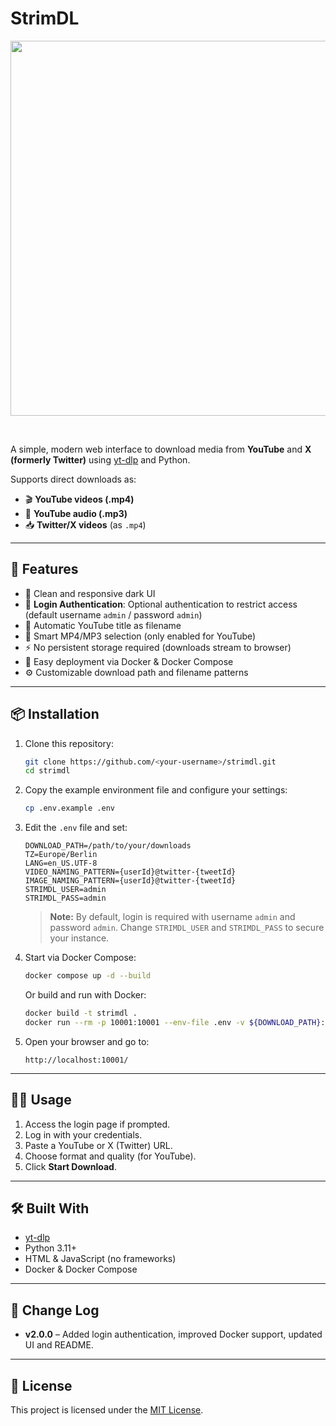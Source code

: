 # StrimDL

<img src="https://github.com/user-attachments/assets/a5c797b8-5ea2-44d3-a2fd-1fd24dbfad43" width="600" height="auto">


&nbsp;

A simple, modern web interface to download media from **YouTube** and **X (formerly Twitter)** using [yt-dlp](https://github.com/yt-dlp/yt-dlp) and Python.

Supports direct downloads as:

* 🎬 **YouTube videos (.mp4)**
* 🎵 **YouTube audio (.mp3)**
* 📥 **Twitter/X videos** (as `.mp4`)

---

## 🚀 Features

* 🎯 Clean and responsive dark UI
* 🔐 **Login Authentication**: Optional authentication to restrict access (default username `admin` / password `admin`)
* 🔎 Automatic YouTube title as filename
* 🧠 Smart MP4/MP3 selection (only enabled for YouTube)
* ⚡️ No persistent storage required (downloads stream to browser)
* 🐳 Easy deployment via Docker & Docker Compose
* ⚙️ Customizable download path and filename patterns

---

## 📦 Installation

1. Clone this repository:

   ```bash
   git clone https://github.com/<your-username>/strimdl.git
   cd strimdl
   ```

2. Copy the example environment file and configure your settings:

   ```bash
   cp .env.example .env
   ```

3. Edit the `.env` file and set:

   ```dotenv
   DOWNLOAD_PATH=/path/to/your/downloads
   TZ=Europe/Berlin
   LANG=en_US.UTF-8
   VIDEO_NAMING_PATTERN={userId}@twitter-{tweetId}
   IMAGE_NAMING_PATTERN={userId}@twitter-{tweetId}
   STRIMDL_USER=admin
   STRIMDL_PASS=admin
   ```

   > **Note:** By default, login is required with username `admin` and password `admin`. Change `STRIMDL_USER` and `STRIMDL_PASS` to secure your instance.

4. Start via Docker Compose:

   ```bash
   docker compose up -d --build
   ```

   Or build and run with Docker:

   ```bash
   docker build -t strimdl .
   docker run --rm -p 10001:10001 --env-file .env -v ${DOWNLOAD_PATH}:/download strimdl
   ```

5. Open your browser and go to:

   ```
   http://localhost:10001/
   ```

---

## 🧑‍💻 Usage

1. Access the login page if prompted.
2. Log in with your credentials.
3. Paste a YouTube or X (Twitter) URL.
4. Choose format and quality (for YouTube).
5. Click **Start Download**.

---

## 🛠️ Built With

* [yt-dlp](https://github.com/yt-dlp/yt-dlp)
* Python 3.11+
* HTML & JavaScript (no frameworks)
* Docker & Docker Compose

---

## 📄 Change Log

* **v2.0.0** – Added login authentication, improved Docker support, updated UI and README.

---

## 📝 License

This project is licensed under the [MIT License](LICENSE).

